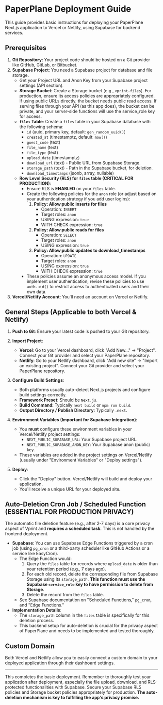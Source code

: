 
# PaperPlane Deployment Guide

This guide provides basic instructions for deploying your PaperPlane Next.js application to Vercel or Netlify, using Supabase for backend services.

## Prerequisites

1.  **Git Repository**: Your project code should be hosted on a Git provider like GitHub, GitLab, or Bitbucket.
2.  **Supabase Project**: You need a Supabase project for database and file storage.
    *   Get your Project URL and Anon Key from your Supabase project settings (API section).
    *   **Storage Bucket**: Create a Storage bucket (e.g., `vprint-files`). For production, ensure its access policies are appropriately configured. If using public URLs directly, the bucket needs public read access. If serving files through your API (as this app does), the bucket can be private, and your server-side functions will use the service_role key for access.
    *   **`files` Table**: Create a `files` table in your Supabase database with the following schema:
        *   `id` (uuid, primary key, default: `gen_random_uuid()`)
        *   `created_at` (timestamptz, default: `now()`)
        *   `guest_code` (text)
        *   `file_name` (text)
        *   `file_type` (text)
        *   `upload_date` (timestamptz)
        *   `download_url` (text) - Public URL from Supabase Storage.
        *   `storage_path` (text) - Path in the Supabase bucket, for deletion.
        *   `download_timestamps` (jsonb, array, nullable)
    *   **Row Level Security (RLS) for `files` table (CRITICAL FOR PRODUCTION)**:
        *   Ensure RLS is **ENABLED** on your `files` table.
        *   Create the following policies for the `anon` role (or adjust based on your authentication strategy if you add user logins):
            1.  **Policy: Allow public inserts for files**
                *   Operation: `INSERT`
                *   Target roles: `anon`
                *   USING expression: `true`
                *   WITH CHECK expression: `true`
            2.  **Policy: Allow public reads for files**
                *   Operation: `SELECT`
                *   Target roles: `anon`
                *   USING expression: `true`
            3.  **Policy: Allow public updates to download_timestamps**
                *   Operation: `UPDATE`
                *   Target roles: `anon`
                *   USING expression: `true`
                *   WITH CHECK expression: `true`
        *   These policies assume an anonymous access model. If you implement user authentication, revise these policies to use `auth.uid()` to restrict access to authenticated users and their own data.
3.  **Vercel/Netlify Account**: You'll need an account on Vercel or Netlify.

## General Steps (Applicable to both Vercel & Netlify)

1.  **Push to Git**: Ensure your latest code is pushed to your Git repository.
2.  **Import Project**:
    *   **Vercel**: Go to your Vercel dashboard, click "Add New..." -> "Project". Connect your Git provider and select your PaperPlane repository.
    *   **Netlify**: Go to your Netlify dashboard, click "Add new site" -> "Import an existing project". Connect your Git provider and select your PaperPlane repository.
3.  **Configure Build Settings**:
    *   Both platforms usually auto-detect Next.js projects and configure build settings correctly.
    *   **Framework Preset**: Should be `Next.js`.
    *   **Build Command**: Typically `next build` or `npm run build`.
    *   **Output Directory / Publish Directory**: Typically `.next`.
4.  **Environment Variables (Important for Supabase Integration)**:
    *   You **must** configure these environment variables in your Vercel/Netlify project settings:
        *   `NEXT_PUBLIC_SUPABASE_URL`: Your Supabase project URL.
        *   `NEXT_PUBLIC_SUPABASE_ANON_KEY`: Your Supabase anon (public) key.
    *   These variables are added in the project settings on Vercel/Netlify (usually under "Environment Variables" or "Deploy settings").

5.  **Deploy**:
    *   Click the "Deploy" button. Vercel/Netlify will build and deploy your application.
    *   You'll receive a unique URL for your deployed site.

## Auto-Deletion Cron Job / Scheduled Function (ESSENTIAL FOR PRODUCTION PRIVACY)

The automatic file deletion feature (e.g., after 2-7 days) is a core privacy aspect of Vprint and **requires a scheduled task**. This is not handled by the frontend deployment.

*   **Supabase**: You can use Supabase Edge Functions triggered by a cron job (using `pg_cron` or a third-party scheduler like GitHub Actions or a service like EasyCron).
    *   The Edge Function would:
        1.  Query the `files` table for records where `upload_date` is older than your retention period (e.g., 7 days ago).
        2.  For each old record, delete the corresponding file from Supabase Storage using its `storage_path`. **This function must use the Supabase `service_role` key to have permission to delete from Storage.**
        3.  Delete the record from the `files` table.
    *   See Supabase documentation on "Scheduled Functions," `pg_cron`, and "Edge Functions."
*   **Implementation Details**:
    *   The `storage_path` column in the `files` table is specifically for this deletion process.
    *   This backend setup for auto-deletion is crucial for the privacy aspect of PaperPlane and needs to be implemented and tested thoroughly.

## Custom Domain

Both Vercel and Netlify allow you to easily connect a custom domain to your deployed application through their dashboard settings.

---

This completes the basic deployment. Remember to thoroughly test your application after deployment, especially the file upload, download, and RLS-protected functionalities with Supabase. Secure your Supabase RLS policies and Storage bucket policies appropriately for production. **The auto-deletion mechanism is key to fulfilling the app's privacy promise.**
